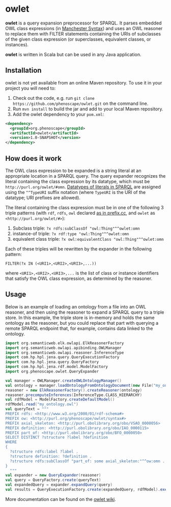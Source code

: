 owlet
==========

**owlet** is a query expansion preprocessor for SPARQL. It parses embedded OWL class expressions (in [Manchester Syntax]) and uses an OWL reasoner to replace them with FILTER statements containing the URIs of subclasses of the given class expression (or superclasses, equivalent classes, or instances).

**owlet** is written in Scala but can be used in any Java application.

## Installation
owlet is not yet available from an online Maven repository. To use it in your project you will need to:

1. Check out the code, e.g. run `git clone https://github.com/phenoscape/owlet.git` on the command line.
2. Run `mvn install` to build the jar and add to your local Maven repository.
3. Add the owlet dependency to your `pom.xml`: 

```xml
<dependency>
  <groupId>org.phenoscape</groupId>
  <artifactId>owlet</artifactId>
  <version>1.0-SNAPSHOT</version>
</dependency>
```

## How does it work
The OWL class expression to be expanded is a string literal at an appropriate location in a SPARQL query. The query expander recognizes the literal containing the class expression by its datatype, which must be `http://purl.org/owlet/#omn`. [Datatypes of literals in SPARQL] are assigned using the `^^TypeURI` suffix notation (where `TypeURI` is the URI of the datatype; URI prefixes are allowed).

The literal containing the class expression must be in one of the following 3 triple patterns (with `rdf`, `rdfs`, `owl` declared [as in prefix.cc], and `owlet` as `<http://purl.org/owlet/#>`):

1. Subclass triple: `?x rdfs:subClassOf "owl:Thing"^^owlet:omn`
2. instance-of triple: `?x rdf:type "owl:Thing"^^owlet:omn`
3. equivalent class triple: `?x owl:equivalentClass "owl:Thing"^^owlet:omn`

Each of these triples will be rewritten by the expander in the following pattern:
```
FILTER(?x IN (<URI1>,<URI2>,<URI3>,...))
```
where `<URI1>,<URI2>,<URI3>,...` is the list of class or instance identifiers that satisfy the OWL class expression, as determined by the reasoner.


## Usage
Below is an example of loading an ontology from a file into an OWL reasoner, and then using the reasoner to expand a SPARQL query to a triple store. In this example, the triple store is in-memory and holds the same ontology as the reasoner, but you could replace that part with querying a remote SPARQL endpoint that, for example, contains data linked to the ontology.

```scala
import org.semanticweb.elk.owlapi.ElkReasonerFactory
import org.semanticweb.owlapi.apibinding.OWLManager
import org.semanticweb.owlapi.reasoner.InferenceType
import com.hp.hpl.jena.query.QueryExecutionFactory
import com.hp.hpl.jena.query.QueryFactory
import com.hp.hpl.jena.rdf.model.ModelFactory
import org.phenoscape.owlet.QueryExpander

val manager = OWLManager.createOWLOntologyManager()
val ontology = manager.loadOntologyFromOntologyDocument(new File("my_ontology.owl"))
reasoner = new ElkReasonerFactory().createReasoner(ontology)
reasoner.precomputeInferences(InferenceType.CLASS_HIERARCHY)
val rdfModel = ModelFactory.createDefaultModel() 
rdfModel.read("my_ontology.owl")
val queryText = """
PREFIX rdfs: <http://www.w3.org/2000/01/rdf-schema#>
PREFIX ow: <http://purl.org/phenoscape/owlet/syntax#>
PREFIX axial_skeleton: <http://purl.obolibrary.org/obo/VSAO_0000056>
PREFIX definition: <http://purl.obolibrary.org/obo/IAO_0000115>
PREFIX part_of: <http://purl.obolibrary.org/obo/BFO_0000050>
SELECT DISTINCT ?structure ?label ?definition
WHERE
{
  ?structure rdfs:label ?label .
  ?structure definition: ?definition .
  ?structure rdfs:subClassOf "part_of: some axial_skeleton:"^^ow:omn .
}
  """
val expander = new QueryExpander(reasoner)
val query = QueryFactory.create(queryText)
val expandedQuery = expander.expandQuery(query)
val results = QueryExecutionFactory.create(expandedQuery, rdfModel).execSelect()
```

More documentation can be found on the [owlet wiki](https://github.com/phenoscape/owlet/wiki).

[Manchester Syntax]: http://www.w3.org/TR/owl2-manchester-syntax/
[Datatypes of literals in SPARQL]: http://www.w3.org/TR/sparql11-query/#QSynLiterals
[as in prefix.cc]: http://prefix.cc/rdf,rdfs,owl
